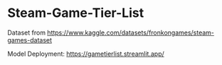 # Steam-Game-Tier-List

Dataset from https://www.kaggle.com/datasets/fronkongames/steam-games-dataset

Model Deployment: https://gametierlist.streamlit.app/
